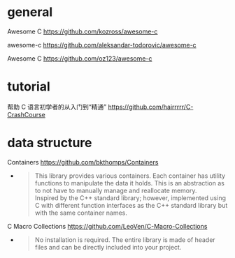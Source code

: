 
# general

Awesome C https://github.com/kozross/awesome-c

awesome-c https://github.com/aleksandar-todorovic/awesome-c

Awesome C https://github.com/oz123/awesome-c

# tutorial

帮助 C 语言初学者的从入门到“精通” https://github.com/hairrrrr/C-CrashCourse

# data structure

Containers https://github.com/bkthomps/Containers
- > This library provides various containers. Each container has utility functions to manipulate the data it holds. This is an abstraction as to not have to manually manage and reallocate memory. <br> Inspired by the C++ standard library; however, implemented using C with different function interfaces as the C++ standard library but with the same container names.

C Macro Collections https://github.com/LeoVen/C-Macro-Collections
- > No installation is required. The entire library is made of header files and can be directly included into your project.
